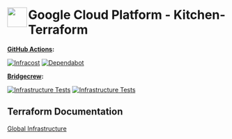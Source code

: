 # <img align="left" width="45" height="45" src="https://user-images.githubusercontent.com/1610100/197364816-35422195-84cf-4c2e-8c02-73570faf445d.png"> Google Cloud Platform - Kitchen-Terraform

**[GitHub Actions](https://github.com/osinfra-io/google-cloud-kitchen-terraform/actions):**

[![Infracost](https://github.com/osinfra-io/google-cloud-kitchen-terraform/actions/workflows/infracost.yml/badge.svg)](https://github.com/osinfra-io/google-cloud-kitchen-terraform/actions/workflows/infracost.yml) [![Dependabot](https://github.com/osinfra-io/google-cloud-kitchen-terraform/actions/workflows/dependabot.yml/badge.svg)](https://github.com/osinfra-io/google-cloud-kitchen-terraform/actions/workflows/dependabot.yml)

**[Bridgecrew](https://www.bridgecrew.cloud/projects?types=Passed&repository=osinfra-io%2Fgoogle-cloud-kitchen-terraform&branch=main):**

[![Infrastructure Tests](https://www.bridgecrew.cloud/badges/github/osinfra-io/google-cloud-kitchen-terraform/general)](https://www.bridgecrew.cloud/link/badge?vcs=github&fullRepo=osinfra-io%2Fgoogle-cloud-kitchen-terraform&benchmark=INFRASTRUCTURE+SECURITY) [![Infrastructure Tests](https://www.bridgecrew.cloud/badges/github/osinfra-io/google-cloud-kitchen-terraform/cis_gcp)](https://www.bridgecrew.cloud/link/badge?vcs=github&fullRepo=osinfra-io%2Fgoogle-cloud-kitchen-terraform&benchmark=CIS+GCP+V1.1)

## Terraform Documentation

[Global Infrastructure](global/README.md)

